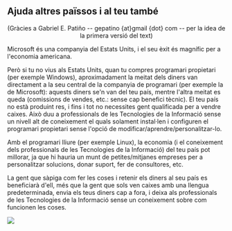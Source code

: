 <?php require("../../entete.php"); ?> <?php require("../../base.php"); ?>

<div id="corps">

<h2>Ajuda altres païssos i al teu també</h2>

<center>(Gràcies a Gabriel E. Patiño -- gepatino {at}gmail {dot} com -- 
per la idea de la primera versió del text)</center>

<p>Microsoft és una companyia del Estats Units, i el seu èxit és 
magnífic per a l'economia americana.</p>

<p>Però si tu no vius als Estats Units, quan tu compres programari 
propietari (per exemple Windows), aproximadament la meitat dels diners 
van directament a la seu central de la companyia de programari (per 
exemple la de Microsoft): aquests diners se'n van del teu país, mentre 
l'altra meitat es queda (comissions de vendes, etc.: sense cap benefici 
tècnic). El teu país no està produint res, i fins i tot no necessites 
gent qualificada per a vendre caixes. Això duu a professionals de les 
Tecnologies de la Informació sense un nivell alt de coneixement el quals 
solament instal·len i configuren el programari propietari sense l'opció 
de modificar/aprendre/personalitzar-lo.</p>

<p>Amb el programari lliure (per exemple Linux), la economia (i el 
coneixement dels professionals de les Tecnologies de la Informació) del 
teu país pot millorar, ja que hi hauria un munt de petites/mitjanes 
empreses per a personalitzar solucions, donar suport, fer de 
consultores, etc.</p>

<p>La gent que sàpiga com fer les coses i retenir els diners al seu país 
es beneficiarà d'ell, més que la gent que sols ven caixes amb una 
llengua predeterminada, envia els teus diners cap a fora, i deixa als 
professionals de les Tecnologies de la Informació sense un coneixement 
sobre com funcionen les coses.</p>

<img src="Images/earth.png" />

</div>
</body>
</html>
